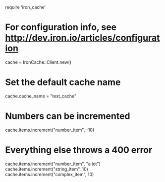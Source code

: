 require 'iron_cache'

# For configuration info, see http://dev.iron.io/articles/configuration
cache = IronCache::Client.new()

# Set the default cache name
cache.cache_name = "test_cache"

# Numbers can be incremented
cache.items.increment("number_item", -10)

# Everything else throws a 400 error
cache.items.increment("number_item", "a lot")
cache.items.increment("string_item", 10)
cache.items.increment("complex_item", 10)
